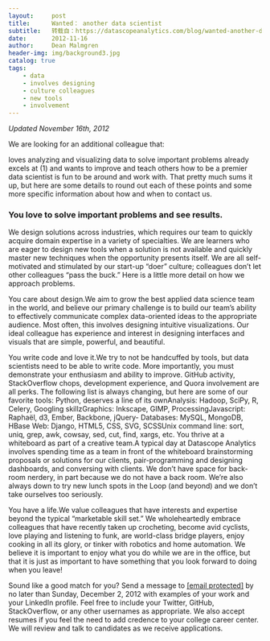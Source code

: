 ```yaml
---
layout:     post
title:      Wanted： another data scientist
subtitle:   转载自：https://datascopeanalytics.com/blog/wanted-another-data-scientist/
date:       2012-11-16
author:     Dean Malmgren
header-img: img/background3.jpg
catalog: true
tags:
    - data
    - involves designing
    - culture colleagues
    - new tools
    - involvement
---
```


*Updated November 16th, 2012*

We are looking for an additional colleague
that:

loves
analyzing and visualizing data to solve important problems
already excels at (1) and wants to improve and teach others how to be a
premier data scientist
is fun to be around and
work with.
That pretty much sums it up, but here are
some details to round out each of these points and some more specific
information about how and when to contact us.

### You love to solve important problems and see results.

We design solutions
across industries, which requires our team to quickly acquire domain
expertise in a variety of specialties. We are learners who are
eager to design new tools when a solution is not available and quickly
master new techniques when the opportunity presents itself. We are all
self-motivated and stimulated by our start-up “doer”
culture; colleagues don’t let other colleagues “pass the
buck.” Here is a little more detail on how
we approach
problems.

You care about design.We aim to grow
the best applied data science team in the world, and believe our
primary challenge is to build our team’s ability to effectively
communicate complex data-oriented ideas to the appropriate
audience. Most often, this involves designing intuitive
visualizations. Our ideal colleague has experience and interest in
designing interfaces and visuals that are simple, powerful, and
beautiful.

You write code and love it.We try
to not
be handcuffed by tools, but data scientists need to be able to
write code. More importantly, you must demonstrate your enthusiasm and
ability to improve. GitHub activity, StackOverflow chops, development
experience, and Quora involvement are all perks. The following list is
always changing, but here are some of our favorite
tools:
Python, deserves a line of its
ownAnalysis: Hadoop, SciPy, R, Celery, Googling
skillzGraphics: Inkscape, GIMP,
ProcessingJavascript: Raphaël, d3, Ember, Backbone,
jQuery- Databases: MySQL, MongoDB, HBase
Web: Django,
HTML5, CSS, SVG, SCSSUnix command line: sort, uniq, grep,
awk, cowsay, sed, cut, find, xargs, etc. 
You
thrive at a whiteboard as part of a creative team.A typical day
at Datascope Analytics involves spending time as a team in front of
the whiteboard brainstorming proposals or solutions for our clients,
pair-programming and designing dashboards, and conversing with
clients. We don’t have space for back-room nerdery, in part
because we do not have a back room. We’re also always down to
try new lunch spots in the Loop (and beyond) and we don’t take
ourselves too seriously. 

You have a life.We value
colleagues that have interests and expertise beyond the typical
“marketable skill set.” We wholeheartedly embrace
colleagues that have recently taken up crocheting, become avid
cyclists, love playing and listening to funk, are world-class bridge
players, enjoy cooking in all its glory, or tinker with robotics and
home automation. We believe it is important to enjoy what you do while
we are in the office, but that it is just as important to have
something that you look forward to doing when you
leave! 

Sound like a good match for you? Send a message
to [[email protected]](https://datascopeanalytics.com/cdn-cgi/l/email-protection#3b4c5449507b5f5a4f5a4858544b5e5a555a57424f52584815585456) by
no later than Sunday, December 2, 2012 with examples of your work and
your LinkedIn profile. Feel free to include your Twitter, GitHub,
StackOverflow, or any other usernames as appropriate. We also accept
resumes if you feel the need to add credence to your college career
center. We will review and talk to candidates as we receive
applications.
